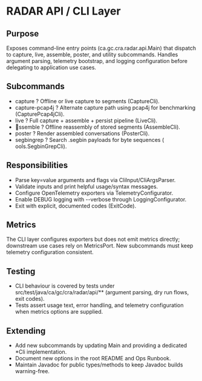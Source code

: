 # RADAR API / CLI Layer

## Purpose
Exposes command-line entry points (ca.gc.cra.radar.api.Main) that dispatch to capture, live, assemble, poster, and utility subcommands. Handles argument parsing, telemetry bootstrap, and logging configuration before delegating to application use cases.

## Subcommands
- capture ? Offline or live capture to segments (CaptureCli).
- capture-pcap4j ? Alternate capture path using pcap4j for benchmarking (CapturePcap4jCli).
- live ? Full capture + assemble + persist pipeline (LiveCli).
- ssemble ? Offline reassembly of stored segments (AssembleCli).
- poster ? Render assembled conversations (PosterCli).
- segbingrep ? Search .segbin payloads for byte sequences (	ools.SegbinGrepCli).

## Responsibilities
- Parse key=value arguments and flags via CliInput/CliArgsParser.
- Validate inputs and print helpful usage/syntax messages.
- Configure OpenTelemetry exporters via TelemetryConfigurator.
- Enable DEBUG logging with --verbose through LoggingConfigurator.
- Exit with explicit, documented codes (ExitCode).

## Metrics
The CLI layer configures exporters but does not emit metrics directly; downstream use cases rely on MetricsPort. New subcommands must keep telemetry configuration consistent.

## Testing
- CLI behaviour is covered by tests under src/test/java/ca/gc/cra/radar/api/** (argument parsing, dry run flows, exit codes).
- Tests assert usage text, error handling, and telemetry configuration when metrics options are supplied.

## Extending
- Add new subcommands by updating Main and providing a dedicated *Cli implementation.
- Document new options in the root README and Ops Runbook.
- Maintain Javadoc for public types/methods to keep Javadoc builds warning-free.
